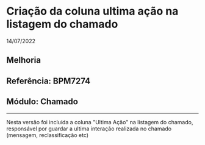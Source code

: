 # Criação da coluna ultima ação na listagem do chamado
14/07/2022
## Melhoria
## Referência: BPM7274
## Módulo: Chamado
***

Nesta versão foi incluída a coluna "Ultima Ação" na listagem do chamado, responsável por guardar a ultima interação realizada no chamado (mensagem, reclassificação etc)